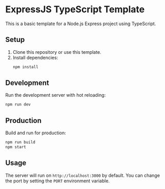 # ExpressJS TypeScript Template

This is a basic template for a Node.js Express project using TypeScript.

## Setup

1. Clone this repository or use this template.
2. Install dependencies:
   ```bash
   npm install
   ```

## Development

Run the development server with hot reloading:

```bash
npm run dev
```

## Production

Build and run for production:

```bash
npm run build
npm start
```

## Usage

The server will run on `http://localhost:3000` by default. You can change the port by setting the `PORT` environment variable.
